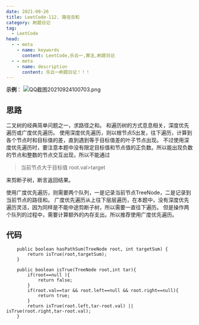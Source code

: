 ```yaml
---
date: 2021-09-26
title: LeetCode-112. 路径总和
category: 刷题日记
tag:
  - LeetCode
head:
  - - meta
    - name: keywords
      content: LeetCode,乐云一,算法,刷题日记
  - - meta
    - name: description
      content: 乐云一刷题日记！！！
---
```

**示例**：
![QQ截图20210924100703.png](https://leyunone-img.oss-cn-hangzhou.aliyuncs.com/image/2021-09-26/QQ截图20210924100703.png)
## 思路
二叉树的经典简单问题之一，求路径之和。
和遍历树的方式息息相关，深度优先遍历或广度优先遍历。
使用深度优先遍历，则以根节点5出发，往下遍历，计算到各个节点时和目标值的差，直到遇到等于目标值差的叶子节点出现。
不过使用深度优先遍历时，要注意本题中没有限定目标值和节点值的正负数。所以能出现负数的节点和整数的节点交互出现，所以不能通过 
> 当前节点大于目标值  root.val>target

来剪断子树，断言返回结果。

使用广度优先遍历，则需要两个队列，一是记录当前节点TreeNode，二是记录到当前节点的路径和。
广度优先遍历从上往下层层遍历，在本题中，没有深度优先遍历灵活，因为同样是不能中途剪断子树，所以需要一直往下遍历。
但是操作两个队列的过程中，需要计算额外的内存支出。所以推荐使用广度优先遍历。

## 代码
```
    public boolean hasPathSum(TreeNode root, int targetSum) {
        return isTrue(root,targetSum);
    }

    public boolean isTrue(TreeNode root,int tar){
        if(root==null ){
            return false;
        }
        if(root.val==tar && root.left==null && root.right==null){
            return true;
        }
        return isTrue(root.left,tar-root.val) || isTrue(root.right,tar-root.val);
    }
```
